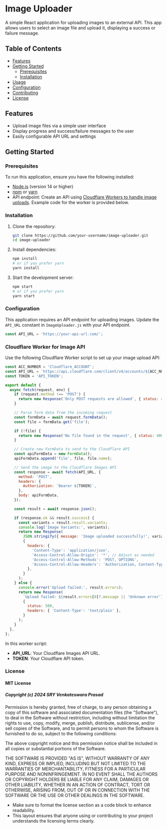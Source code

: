 # Image Uploader

A simple React application for uploading images to an external API. This app allows users to select an image file and upload it, displaying a success or failure message.

## Table of Contents

- [Features](#features)
- [Getting Started](#getting-started)
  - [Prerequisites](#prerequisites)
  - [Installation](#installation)
- [Usage](#usage)
- [Configuration](#configuration)
- [Contributing](#contributing)
- [License](#license)

## Features

- Upload image files via a simple user interface
- Display progress and success/failure messages to the user
- Easily configurable API URL and settings

## Getting Started

### Prerequisites

To run this application, ensure you have the following installed:

- [Node.js](https://nodejs.org/) (version 14 or higher)
- [npm](https://www.npmjs.com/) or [yarn](https://yarnpkg.com/)
- API endpoint: Create an API using [Cloudflare Workers to handle image uploads](#cloudflare-worker-for-image-api). Example code for the worker is provided below.

### Installation

1. Clone the repository:

   ```bash
   git clone https://github.com/your-username/image-uploader.git
   cd image-uploader
   ```

2. Install dependencies:

   ```bash
   npm install
   # or if you prefer yarn
   yarn install
   ```

3. Start the development server:

   ```bash
   npm start
   # or if you prefer yarn
   yarn start
   ```

### Configuration

This application requires an API endpoint for uploading images. Update the `API_URL` constant in `ImageUploader.js` with your API endpoint.

```javascript
const API_URL = 'https://your-api-url.com/';
```

### Cloudflare Worker for Image API

Use the following Cloudflare Worker script to set up your image upload API:

```javascript
const ACC_NUMBER = 'Cloudflare_ACCOUNT';
const API_URL = `https://api.cloudflare.com/client/v4/accounts/${ACC_NUMBER}/images/v1`;
const TOKEN = 'API_TOKEN';

export default {
  async fetch(request, env) {
    if (request.method !== 'POST') {
      return new Response('Only POST requests are allowed', { status: 405 });
    }

    // Parse form data from the incoming request
    const formData = await request.formData();
    const file = formData.get('file');

    if (!file) {
      return new Response('No file found in the request', { status: 400 });
    }

    // Create new FormData to send to the Cloudflare API
    const apiFormData = new FormData();
    apiFormData.append('file', file, file.name);

    // Send the image to the Cloudflare Images API
    const response = await fetch(API_URL, {
      method: 'POST',
      headers: {
        Authorization: `Bearer ${TOKEN}`,
      },
      body: apiFormData,
    });

    const result = await response.json();

    if (response.ok && result.success) {
      const variants = result.result.variants;
      console.log('Image Variants:', variants);
      return new Response(
        JSON.stringify({ message: 'Image uploaded successfully!', variants }),
        {
          headers: {
            'Content-Type': 'application/json',
            'Access-Control-Allow-Origin': '*', // Adjust as needed
            'Access-Control-Allow-Methods': 'POST, OPTIONS',
            'Access-Control-Allow-Headers': 'Authorization, Content-Type',
          },
        }
      );
    } else {
      console.error('Upload failed:', result.errors);
      return new Response(
        `Upload failed: ${result.errors[0]?.message || 'Unknown error'}`,
        {
          status: 500,
          headers: { 'Content-Type': 'text/plain' },
        }
      );
    }
  },
};
```

In this worker script:

- **API_URL**: Your Cloudflare Images API URL.
- **TOKEN**: Your Cloudflare API token.

### License

#### MIT License

##### Copyright (c) 2024 SRY Venkateswara Prasad

Permission is hereby granted, free of charge, to any person obtaining a copy of this software and associated documentation files (the "Software"), to deal in the Software without restriction, including without limitation the rights to use, copy, modify, merge, publish, distribute, sublicense, and/or sell copies of the Software, and to permit persons to whom the Software is furnished to do so, subject to the following conditions:

The above copyright notice and this permission notice shall be included in all copies or substantial portions of the Software.

THE SOFTWARE IS PROVIDED "AS IS", WITHOUT WARRANTY OF ANY KIND, EXPRESS OR IMPLIED, INCLUDING BUT NOT LIMITED TO THE WARRANTIES OF MERCHANTABILITY, FITNESS FOR A PARTICULAR PURPOSE AND NONINFRINGEMENT. IN NO EVENT SHALL THE AUTHORS OR COPYRIGHT HOLDERS BE LIABLE FOR ANY CLAIM, DAMAGES OR OTHER LIABILITY, WHETHER IN AN ACTION OF CONTRACT, TORT OR OTHERWISE, ARISING FROM, OUT OF OR IN CONNECTION WITH THE SOFTWARE OR THE USE OR OTHER DEALINGS IN THE SOFTWARE.

- Make sure to format the license section as a code block to enhance readability.
- This layout ensures that anyone using or contributing to your project understands the licensing terms clearly.
